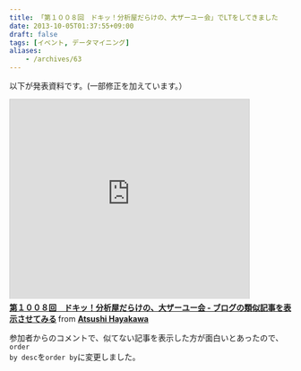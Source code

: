 ```yaml
---
title: 「第１００８回　ドキッ！分析屋だらけの、大ザーユー会」でLTをしてきました
date: 2013-10-05T01:37:55+09:00
draft: false
tags: [イベント, データマイニング]
aliases:
    - /archives/63
---
```


以下が発表資料です。(一部修正を加えています。）
<iframe src="http://www.slideshare.net/slideshow/embed_code/26868390" width="427" height="356" frameborder="0" marginwidth="0" marginheight="0" scrolling="no" style="border:1px solid #CCC;border-width:1px 1px 0;margin-bottom:5px" allowfullscreen> </iframe> <div style="margin-bottom:5px"> <strong> <a href="https://www.slideshare.net/gepuro/ss-26868390" title="第１００８回　ドキッ！分析屋だらけの、大ザーユー会 - ブログの類似記事を表示させてみる" target="_blank">第１００８回　ドキッ！分析屋だらけの、大ザーユー会 - ブログの類似記事を表示させてみる</a> </strong> from <strong><a href="http://www.slideshare.net/gepuro" target="_blank">Atsushi Hayakawa</a></strong> </div>

参加者からのコメントで、似てない記事を表示した方が面白いとあったので、<code>order by desc</code>を<code>order by</code>に変更しました。


